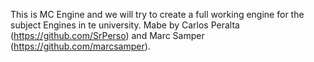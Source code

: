 This is MC Engine and we will try to create a full working engine for the subject Engines in te university. Mabe by Carlos Peralta (https://github.com/SrPerso) and Marc Samper (https://github.com/marcsamper).